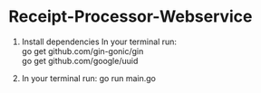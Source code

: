 # Receipt-Processor-Webservice

1. Install dependencies
In your terminal run:
    \
    go get github.com/gin-gonic/gin
    \
    go get github.com/google/uuid

2. In your terminal run:
    go run main.go



    
